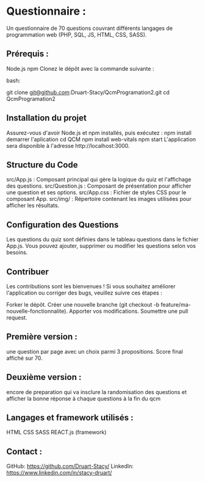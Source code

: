 # Questionnaire :
Un questionnaire de 70 questions couvrant différents langages de programmation web (PHP, SQL, JS, HTML, CSS, SASS).

## Prérequis :

Node.js
npm
Clonez le dépôt avec la commande suivante :

bash:

git clone git@github.com:Druart-Stacy/QcmProgramation2.git
cd QcmProgramation2

## Installation du projet
Assurez-vous d'avoir Node.js et npm installés, puis exécutez :
npm install
demarrer l'aplication
cd QCM
npm install web-vitals
npm start
L'application sera disponible à l'adresse http://localhost:3000.

## Structure du Code
src/App.js : Composant principal qui gère la logique du quiz et l'affichage des questions.
src/Question.js : Composant de présentation pour afficher une question et ses options.
src/App.css : Fichier de styles CSS pour le composant App.
src/img/ : Répertoire contenant les images utilisées pour afficher les résultats.

## Configuration des Questions
Les questions du quiz sont définies dans le tableau questions dans le fichier App.js. Vous pouvez ajouter, supprimer ou modifier les questions selon vos besoins.

## Contribuer
Les contributions sont les bienvenues ! Si vous souhaitez améliorer l'application ou corriger des bugs, veuillez suivre ces étapes :

Forker le dépôt.
Créer une nouvelle branche (git checkout -b feature/ma-nouvelle-fonctionnalite).
Apporter vos modifications.
Soumettre une pull request.

## Première version :

une question par page avec un choix parmi 3 propositions.
Score final affiché sur 70.

## Deuxième version :

encore de preparation 
qui va insclure la randomisation des questions
et afficher la bonne réponse à chaque questions à la fin du qcm

## Langages et framework utilisés :

HTML
CSS
SASS
REACT.js (framework)


## Contact :

GitHub: https://github.com/Druart-Stacy/
LinkedIn: https://www.linkedin.com/in/stacy-druart/

